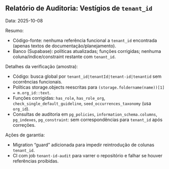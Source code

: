 ## Relatório de Auditoria: Vestígios de `tenant_id`

Data: 2025-10-08

Resumo:
- Código-fonte: nenhuma referência funcional a `tenant_id` encontrada (apenas textos de documentação/planejamento).
- Banco (Supabase): políticas atualizadas; funções corrigidas; nenhuma coluna/índice/constraint restante com `tenant_id`.

Detalhes da verificação (amostra):
- Código: busca global por `tenant_id|tenantId|tenant-id|tenantid` sem ocorrências funcionais.
- Políticas storage.objects reescritas para `(storage.foldername(name))[1] = m.org_id::text`.
- Funções corrigidas: `has_role`, `has_role_org`, `check_single_default_guideline`, `seed_occurrences_taxonomy` (usa `org_id`).
- Consultas de auditoria em `pg_policies`, `information_schema.columns`, `pg_indexes`, `pg_constraint`: sem correspondências para `tenant_id` após correções.

Ações de garantia:
- Migration “guard” adicionada para impedir reintrodução de colunas `tenant_id`.
- CI com job `tenant-id-audit` para varrer o repositório e falhar se houver referências proibidas.


